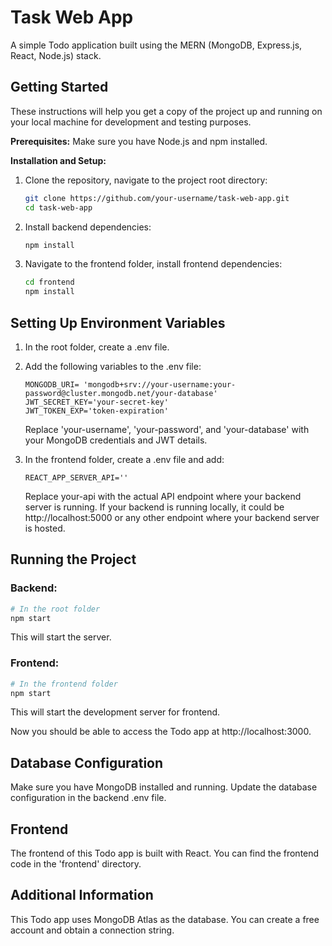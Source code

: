 # Task Web App

A simple Todo application built using the MERN (MongoDB, Express.js, React, Node.js) stack.

## Getting Started

These instructions will help you get a copy of the project up and running on your local machine for development and testing purposes.

**Prerequisites:**
Make sure you have Node.js and npm installed.

**Installation and Setup:**

1. Clone the repository, navigate to the project root directory:

    ```bash
    git clone https://github.com/your-username/task-web-app.git
    cd task-web-app
    ```

2. Install backend dependencies:

    ```bash
    npm install
    ```

3. Navigate to the frontend folder, install frontend dependencies:

    ```bash
    cd frontend
    npm install
    ```

## Setting Up Environment Variables

1. In the root folder, create a .env file.

2. Add the following variables to the .env file:

    ```env
    MONGODB_URI= 'mongodb+srv://your-username:your-password@cluster.mongodb.net/your-database'
    JWT_SECRET_KEY='your-secret-key'
    JWT_TOKEN_EXP='token-expiration'
    ```

    Replace 'your-username', 'your-password', and 'your-database' with your MongoDB credentials and JWT details.

3. In the frontend folder, create a .env file and add:

    ```env
    REACT_APP_SERVER_API=''
    ```

    Replace your-api with the actual API endpoint where your backend server is running. If your backend is running locally, it could be http://localhost:5000 or any other endpoint where your backend server is hosted.

## Running the Project

### Backend:

```bash
# In the root folder
npm start
```
This will start the server.

### Frontend:

```bash
# In the frontend folder
npm start
```
This will start the development server for frontend.

Now you should be able to access the Todo app at http://localhost:3000.

## Database Configuration
Make sure you have MongoDB installed and running. Update the database configuration in the backend .env file.

## Frontend
The frontend of this Todo app is built with React. You can find the frontend code in the 'frontend' directory.

## Additional Information
This Todo app uses MongoDB Atlas as the database. You can create a free account and obtain a connection string.
